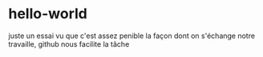 # hello-world
juste un essai
vu que c'est assez penible la façon dont on s'échange notre travaille, github nous facilite la tâche 
